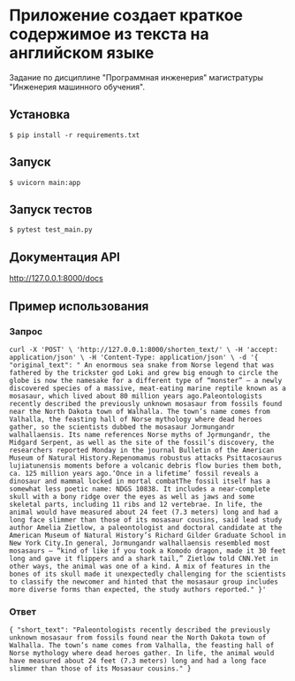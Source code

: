 # Приложение создает краткое содержимое из текста на английском языке

Задание по дисциплине "Программная инженерия" магистратуры "Инженерия машинного обучения".

## Установка

`$ pip install -r requirements.txt`

## Запуск

`$ uvicorn main:app`

## Запуск тестов

`$ pytest test_main.py`

## Документация API

http://127.0.0.1:8000/docs

## Пример использования

### Запрос

`curl -X 'POST' \
'http://127.0.0.1:8000/shorten_text/' \
-H 'accept: application/json' \
-H 'Content-Type: application/json' \
-d '{
"original_text": " An enormous sea snake from Norse legend that was fathered by the trickster god Loki and grew big enough to circle the globe is now the namesake for a different type of “monster” — a newly discovered species of a massive, meat-eating marine reptile known as a mosasaur, which lived about 80 million years ago.Paleontologists recently described the previously unknown mosasaur from fossils found near the North Dakota town of Walhalla. The town’s name comes from Valhalla, the feasting hall of Norse mythology where dead heroes gather, so the scientists dubbed the mosasaur Jormungandr walhallaensis. Its name references Norse myths of Jǫrmungandr, the Midgard Serpent, as well as the site of the fossil’s discovery, the researchers reported Monday in the journal Bulletin of the American Museum of Natural History.Repenomamus robustus attacks Psittacosaurus lujiatunensis moments before a volcanic debris flow buries them both, ca. 125 million years ago.‘Once in a lifetime’ fossil reveals a dinosaur and mammal locked in mortal combatThe fossil itself has a somewhat less poetic name: NDGS 10838. It includes a near-complete skull with a bony ridge over the eyes as well as jaws and some skeletal parts, including 11 ribs and 12 vertebrae. In life, the animal would have measured about 24 feet (7.3 meters) long and had a long face slimmer than those of its mosasaur cousins, said lead study author Amelia Zietlow, a paleontologist and doctoral candidate at the American Museum of Natural History’s Richard Gilder Graduate School in New York City.In general, Jormungandr walhallaensis resembled most mosasaurs — “kind of like if you took a Komodo dragon, made it 30 feet long and gave it flippers and a shark tail,” Zietlow told CNN.Yet in other ways, the animal was one of a kind. A mix of features in the bones of its skull made it unexpectedly challenging for the scientists to classify the newcomer and hinted that the mosasaur group includes more diverse forms than expected, the study authors reported."
}'`

### Ответ

`{
"short_text": "Paleontologists recently described the previously unknown mosasaur from fossils found near the North Dakota town of Walhalla. The town’s name comes from Valhalla, the feasting hall of Norse mythology where dead heroes gather. In life, the animal would have measured about 24 feet (7.3 meters) long and had a long face slimmer than those of its Mosasaur cousins."
}`
